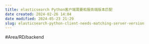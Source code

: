 ```yaml
---
title: elasticsearch Python客户端需要和服务端版本匹配
date created: 2024-02-26 14:04
date modified: 2024-05-23 21:29
slug: elasticsearch-python-client-needs-matching-server-version
---
```

#Area/RD/backend 